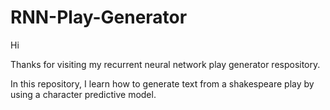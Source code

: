 # RNN-Play-Generator

Hi

Thanks for visiting my recurrent neural network play generator respository.

In this repository, I learn how to generate text from a shakespeare play by using a character predictive model. 
